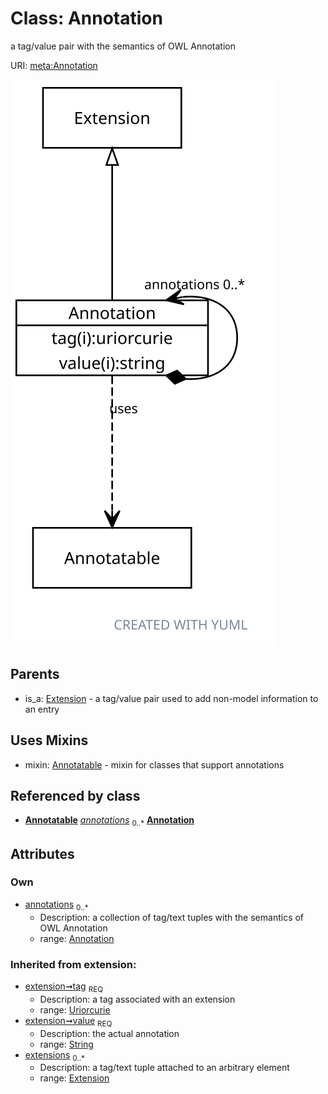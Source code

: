 
# Class: Annotation


a tag/value pair with the semantics of OWL Annotation

URI: [meta:Annotation](https://w3id.org/biolink/biolinkml/meta/Annotation)


![img](images/Annotation.svg)

## Parents

 *  is_a: [Extension](Extension.md) - a tag/value pair used to add non-model information to an entry

## Uses Mixins

 *  mixin: [Annotatable](Annotatable.md) - mixin for classes that support annotations

## Referenced by class

 *  **[Annotatable](Annotatable.md)** *[annotations](annotations.md)*  <sub>0..*</sub>  **[Annotation](Annotation.md)**

## Attributes


### Own

 * [annotations](annotations.md)  <sub>0..*</sub>
    * Description: a collection of tag/text tuples with the semantics of OWL Annotation
    * range: [Annotation](Annotation.md)

### Inherited from extension:

 * [extension➞tag](extension_tag.md)  <sub>REQ</sub>
    * Description: a tag associated with an extension
    * range: [Uriorcurie](types/Uriorcurie.md)
 * [extension➞value](extension_value.md)  <sub>REQ</sub>
    * Description: the actual annotation
    * range: [String](types/String.md)
 * [extensions](extensions.md)  <sub>0..*</sub>
    * Description: a tag/text tuple attached to an arbitrary element
    * range: [Extension](Extension.md)
